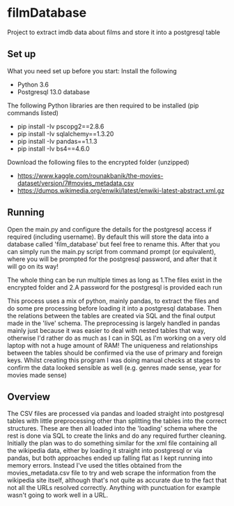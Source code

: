 # filmDatabase
Project to extract imdb data about films and store it into a postgresql table

## Set up
What you need set up before you start:
Install the following
- Python 3.6 
- Postgresql 13.0 database
	
The following Python libraries are then required to be installed (pip commands listed)
- pip install -Iv pscopg2==2.8.6
- pip install -Iv sqlalchemy==1.3.20
- pip install -Iv pandas==1.1.3
- pip install -Iv bs4==4.6.0	
	
Download the following files to the encrypted folder (unzipped)
- https://www.kaggle.com/rounakbanik/the-movies-dataset/version/7#movies_metadata.csv
- https://dumps.wikimedia.org/enwiki/latest/enwiki-latest-abstract.xml.gz

## Running
Open the main.py and configure the details for the postgresql access if required (including username). 
By default this will store the data into a database called 'film_database' but feel free to rename this. 
After that you can simply run the main.py script from command prompt (or equivalent), where you will be prompted for the postgresql password, and after that it will go on its way!

The whole thing can be run multiple times as long as 
1.The files exist in the encrypted folder and
2.A password for the postgresql is provided each run

This process uses a mix of python, mainly pandas, to extract the files and do some pre processing before loading it into a postgresql database. Then the relations between the tables are created via SQL and the final output made in the 'live' schema. The preprocessing is largely handled in pandas mainly just because it was easier to deal with nested tables that way, otherwise I'd rather do as much as I can in SQL as I'm working on a very old laptop with not a huge amount of RAM!
The uniqueness and relationships between the tables should be confirmed via the use of primary and foreign keys. Whilst creating this program I was doing manual checks at stages to confirm the data looked sensible as well (e.g. genres made sense, year for movies made sense)

## Overview
The CSV files are processed via pandas and loaded straight into postgresql tables with little preprocessing other than splitting the tables into the correct structures. These are then all loaded into the 'loading' schema where the rest is done via SQL to create the links and do any required further cleaning.
Initially the plan was to do something similar for the xml file containing all the wikipedia data, either by loading it straight into postgresql or via pandas, but both approaches ended up falling flat as I kept running into memory errors. Instead I've used the titles obtained from the movies_metadata.csv file to try and web scrape the information from the wikipedia site itself, although that's not quite as accurate due to the fact that not all the URLs resolved correctly. Anything with punctuation for example wasn't going to work well in a URL.








 

 

